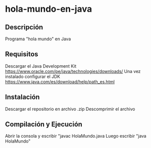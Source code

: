 # hola-mundo-en-java

## Descripción

Programa "hola mundo" en Java

## Requisitos

Descargar el Java Development Kit
https://www.oracle.com/pe/java/technologies/downloads/
Una vez instalado configurar el JDK
https://www.java.com/es/download/help/path_es.html

## Instalación

Descargar el repositorio en archivo .zip
Descomprimir el archivo

## Compilación y Ejecución

Abrir la consola y escribir "javac HolaMundo.java
Luego escribir "java HolaMundo"


